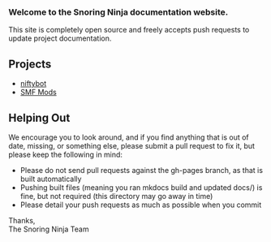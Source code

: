 ### Welcome to the Snoring Ninja documentation website.
This site is completely open source and freely accepts push requests to update project documentation.
 
Projects
---

 * [niftybot](niftybot)
 * [SMF Mods](smf)  
 
Helping Out
---

 We encourage you to look around, and if you find anything that is out of date, missing, or something else, please submit
 a pull request to fix it, but please keep the following in mind:  
  * Please do not send pull requests against the gh-pages branch, as that is built automatically  
  * Pushing built files (meaning you ran mkdocs build and updated docs/) is fine, but not required (this directory may go away in time)  
  * Please detail your push requests as much as possible when you commit  
 
 Thanks,  
 The Snoring Ninja Team

